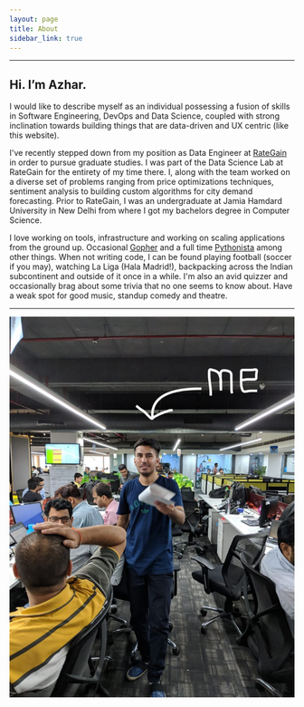 ```yaml
---
layout: page
title: About
sidebar_link: true
---
```

<hr>

## Hi. I’m Azhar.

I would like to describe myself as an individual possessing a fusion of skills in Software Engineering, DevOps and Data Science, coupled with strong inclination towards building things that are data-driven and UX centric (like this website).

I've recently stepped down from my position as Data Engineer at [RateGain](https://rategain.com) in order to pursue graduate studies. I was part of the Data Science Lab at RateGain for the entirety of my time there. I, along with the team worked on a diverse set of problems ranging from price optimizations techniques, sentiment analysis to building custom algorithms for city demand forecasting. Prior to RateGain, I was an undergraduate at Jamia Hamdard University in New Delhi from where I got my bachelors degree in Computer Science.

I love working on tools, infrastructure and working on scaling applications from the ground up. Occasional [Gopher](https://golang.org) and a full time [Pythonista](https://www.python.org) among other things. When not writing code, I can be found playing football (soccer if you may), watching La Liga (Hala Madrid!), backpacking across the Indian subcontinent and outside of it once in a while. I'm also an avid quizzer and occasionally brag about some trivia that no one seems to know about. Have a weak spot for good music, standup comedy and theatre.

<hr>

![At RateGain HQ in Noida.](/assets/1.jpg)
